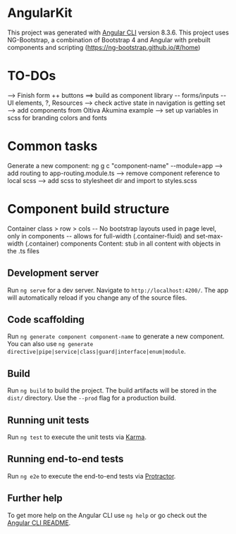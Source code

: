 # AngularKit

This project was generated with [Angular CLI](https://github.com/angular/angular-cli) version 8.3.6.
This project uses NG-Bootstrap, a combination of Bootstrap 4 and Angular with prebuilt components and scripting (https://ng-bootstrap.github.io/#/home)

# TO-DOs
--> Finish form ++ buttons
==> build as component library
    -- forms/inputs
    -- UI elements, ?, Resources
--> check active state in navigation is getting set
--> add components from Oltiva Akumina example
--> set up variables in scss for branding colors and fonts

# Common tasks
Generate a new component: ng g c "component-name" --module=app
--> add routing to app-routing.module.ts
--> remove component reference to local scss
--> add scss to stylesheet dir and import to styles.scss 

# Component build structure
Container class > row > cols
-- No bootstrap layouts used in page level, only in components
-- allows for full-width (.container-fluid) and set-max-width (.container) components
Content: stub in all content with objects in the .ts files

## Development server

Run `ng serve` for a dev server. Navigate to `http://localhost:4200/`. The app will automatically reload if you change any of the source files.

## Code scaffolding

Run `ng generate component component-name` to generate a new component. You can also use `ng generate directive|pipe|service|class|guard|interface|enum|module`.

## Build

Run `ng build` to build the project. The build artifacts will be stored in the `dist/` directory. Use the `--prod` flag for a production build.

## Running unit tests

Run `ng test` to execute the unit tests via [Karma](https://karma-runner.github.io).

## Running end-to-end tests

Run `ng e2e` to execute the end-to-end tests via [Protractor](http://www.protractortest.org/).

## Further help

To get more help on the Angular CLI use `ng help` or go check out the [Angular CLI README](https://github.com/angular/angular-cli/blob/master/README.md).
